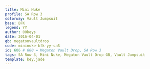 ```yaml
---
title: Mini Nuke
profile: SA Row 3
colorway: Vault Jumpsuit
base: BFK
legend: YY
author: 00keys
date: 2016-04-01
gb: megatonvaultdrop
code: mininuke-bfk-yy-sa3
id: 606 # 600 = Megaton Vault Drop, SA Row 3
tags: SA Row 3, Mini Nuke, Megaton Vault Drop GB, Vault Jumpsuit
template: key.jade
---
```




